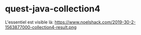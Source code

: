 # quest-java-collection4
L'essentiel est visible là:
https://www.noelshack.com/2019-30-2-1563877000-collection4-result.png
